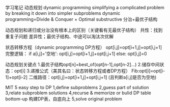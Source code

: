 学习笔记
动态规划 dynamic programming
simplifying a complicated problem by breaking it down into simpler subproblems
dynamic programming=Divide & Conquer + Optimal substructive 分治+最优子结构

动态规划和递归或分治没有根本上的区别（关键看有无最优子结构）
共性：找到重复子问题
差异性；最优子结构、中途可以淘汰次优解

状态转移方程（dynamic programming DP方程）
opt[i,j]=opt[i+1,j]+opt[i,j+1]
完整逻辑：
if a[i,j]='空地':
    opt[i,j]=opt[i+1,j]+opt[i,j+1]
else:
    opt[i,j]=0
    
动态规划关键点
1.最优子结构opt[n]=best_of(opt[n-1],opt[n-2]...)
2.储存中间状态：opt[i]
3.递推公式（美其名曰：状态转移方程或者DP方程）
    Fib:opt[i]=opt[i-1]+opt[i-2]
    二维路径：opt[i,j]=opt[i+1,j]+opt[i,j+1] (且判断a[i,j]是否为空地)
    
MIT 5 easy step to DP
1,define subproblems
2,guess part of solution
3,relate subproblem solutions
4,recurse & memorize or bulid DP table bottom-up 构建DP表，自底向上
5,solve original problem